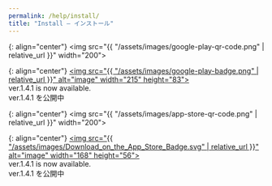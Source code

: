 ```yaml
---
permalink: /help/install/
title: "Install – インストール"
---
```


{: align="center"}
<img src="{{ "/assets/images/google-play-qr-code.png" | relative_url }}" width="200">

{: align="center"}
[<img src="{{ "/assets/images/google-play-badge.png" | relative_url }}" alt="image" width="215" height="83">](https://play.google.com/store/apps/details?id=com.rukari.skythrowApp)  
ver.1.4.1 is now available.  
ver.1.4.1 を公開中

{: align="center"}
<img src="{{ "/assets/images/app-store-qr-code.png" | relative_url }}" width="200">

{: align="center"}
[<img src="{{ "/assets/images/Download_on_the_App_Store_Badge.svg" | relative_url }}" alt="image" width="168" height="56">](https://apps.apple.com/us/app/skythrow/id6478918510)  
ver.1.4.1 is now available.  
ver.1.4.1 を公開中
